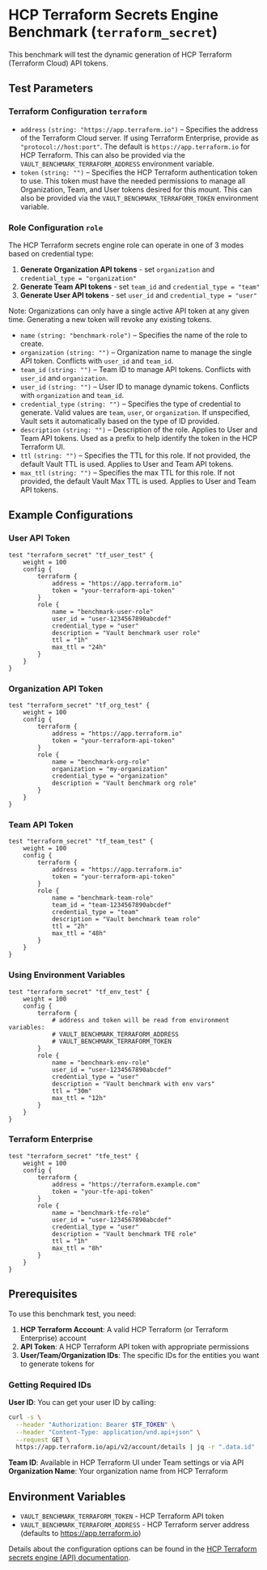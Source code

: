 # HCP Terraform Secrets Engine Benchmark (`terraform_secret`)

This benchmark will test the dynamic generation of HCP Terraform (Terraform Cloud) API tokens.

## Test Parameters

### Terraform Configuration `terraform`

- `address` `(string: "https://app.terraform.io")` – Specifies the address of the Terraform Cloud server. If using Terraform Enterprise, provide as `"protocol://host:port"`. The default is `https://app.terraform.io` for HCP Terraform. This can also be provided via the `VAULT_BENCHMARK_TERRAFORM_ADDRESS` environment variable.
- `token` `(string: "")` – Specifies the HCP Terraform authentication token to use. This token must have the needed permissions to manage all Organization, Team, and User tokens desired for this mount. This can also be provided via the `VAULT_BENCHMARK_TERRAFORM_TOKEN` environment variable.

### Role Configuration `role`

The HCP Terraform secrets engine role can operate in one of 3 modes based on credential type:

1. **Generate Organization API tokens** - set `organization` and `credential_type = "organization"`
2. **Generate Team API tokens** - set `team_id` and `credential_type = "team"`
3. **Generate User API tokens** - set `user_id` and `credential_type = "user"`

Note: Organizations can only have a single active API token at any given time. Generating a new token will revoke any existing tokens.

- `name` `(string: "benchmark-role")` – Specifies the name of the role to create.
- `organization` `(string: "")` – Organization name to manage the single API token. Conflicts with `user_id` and `team_id`.
- `team_id` `(string: "")` – Team ID to manage API tokens. Conflicts with `user_id` and `organization`.
- `user_id` `(string: "")` – User ID to manage dynamic tokens. Conflicts with `organization` and `team_id`.
- `credential_type` `(string: "")` – Specifies the type of credential to generate. Valid values are `team`, `user`, or `organization`. If unspecified, Vault sets it automatically based on the type of ID provided.
- `description` `(string: "")` – Description of the role. Applies to User and Team API tokens. Used as a prefix to help identify the token in the HCP Terraform UI.
- `ttl` `(string: "")` – Specifies the TTL for this role. If not provided, the default Vault TTL is used. Applies to User and Team API tokens.
- `max_ttl` `(string: "")` – Specifies the max TTL for this role. If not provided, the default Vault Max TTL is used. Applies to User and Team API tokens.

## Example Configurations

### User API Token

```hcl
test "terraform_secret" "tf_user_test" {
    weight = 100
    config {
        terraform {
            address = "https://app.terraform.io"
            token = "your-terraform-api-token"
        }
        role {
            name = "benchmark-user-role"
            user_id = "user-1234567890abcdef"
            credential_type = "user"
            description = "Vault benchmark user role"
            ttl = "1h"
            max_ttl = "24h"
        }
    }
}
```

### Organization API Token

```hcl
test "terraform_secret" "tf_org_test" {
    weight = 100
    config {
        terraform {
            address = "https://app.terraform.io"
            token = "your-terraform-api-token"
        }
        role {
            name = "benchmark-org-role"
            organization = "my-organization"
            credential_type = "organization"
            description = "Vault benchmark org role"
        }
    }
}
```

### Team API Token

```hcl
test "terraform_secret" "tf_team_test" {
    weight = 100
    config {
        terraform {
            address = "https://app.terraform.io"
            token = "your-terraform-api-token"
        }
        role {
            name = "benchmark-team-role"
            team_id = "team-1234567890abcdef"
            credential_type = "team"
            description = "Vault benchmark team role"
            ttl = "2h"
            max_ttl = "48h"
        }
    }
}
```

### Using Environment Variables

```hcl
test "terraform_secret" "tf_env_test" {
    weight = 100
    config {
        terraform {
            # address and token will be read from environment variables:
            # VAULT_BENCHMARK_TERRAFORM_ADDRESS
            # VAULT_BENCHMARK_TERRAFORM_TOKEN
        }
        role {
            name = "benchmark-env-role"
            user_id = "user-1234567890abcdef"
            credential_type = "user"
            description = "Vault benchmark with env vars"
            ttl = "30m"
            max_ttl = "12h"
        }
    }
}
```

### Terraform Enterprise

```hcl
test "terraform_secret" "tfe_test" {
    weight = 100
    config {
        terraform {
            address = "https://terraform.example.com"
            token = "your-tfe-api-token"
        }
        role {
            name = "benchmark-tfe-role"
            user_id = "user-1234567890abcdef"
            credential_type = "user"
            description = "Vault benchmark TFE role"
            ttl = "1h"
            max_ttl = "8h"
        }
    }
}
```

## Prerequisites

To use this benchmark test, you need:

1. **HCP Terraform Account**: A valid HCP Terraform (or Terraform Enterprise) account
2. **API Token**: A HCP Terraform API token with appropriate permissions
3. **User/Team/Organization IDs**: The specific IDs for the entities you want to generate tokens for

### Getting Required IDs

**User ID**: You can get your user ID by calling:
```bash
curl -s \
  --header "Authorization: Bearer $TF_TOKEN" \
  --header "Content-Type: application/vnd.api+json" \
  --request GET \
  https://app.terraform.io/api/v2/account/details | jq -r ".data.id"
```

**Team ID**: Available in HCP Terraform UI under Team settings or via API
**Organization Name**: Your organization name from HCP Terraform

## Environment Variables

- `VAULT_BENCHMARK_TERRAFORM_TOKEN` - HCP Terraform API token
- `VAULT_BENCHMARK_TERRAFORM_ADDRESS` - HCP Terraform server address (defaults to https://app.terraform.io)

Details about the configuration options can be found in the [HCP Terraform secrets engine (API) documentation](https://developer.hashicorp.com/vault/api-docs/secret/terraform).
